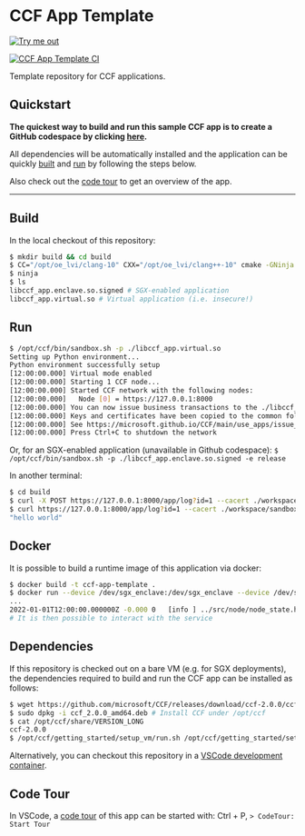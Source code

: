 # CCF App Template

[![Try me out](https://github.com/codespaces/badge.svg)](https://github.com/codespaces/new?hide_repo_select=true&ref=main&repo=496290904&machine=basicLinux32gb&devcontainer_path=.devcontainer.json&location=WestEurope)

[![CCF App Template CI](https://github.com/microsoft/ccf-app-template/actions/workflows/ci.yml/badge.svg)](https://github.com/microsoft/ccf-app-template/actions/workflows/ci.yml)

Template repository for CCF applications.

## Quickstart

**The quickest way to build and run this sample CCF app is to create a GitHub codespace by clicking [here](https://github.com/codespaces/new?hide_repo_select=true&ref=main&repo=496290904&machine=basicLinux32gb&devcontainer_path=.devcontainer.json&location=WestEurope).**

All dependencies will be automatically installed and the application can be quickly [built](#build) and [run](#run) by following the steps below.

Also check out the [code tour](#code-tour) to get an overview of the app.

---

## Build

In the local checkout of this repository:

```bash
$ mkdir build && cd build
$ CC="/opt/oe_lvi/clang-10" CXX="/opt/oe_lvi/clang++-10" cmake -GNinja ..
$ ninja
$ ls
libccf_app.enclave.so.signed # SGX-enabled application
libccf_app.virtual.so # Virtual application (i.e. insecure!)
```

## Run

```bash
$ /opt/ccf/bin/sandbox.sh -p ./libccf_app.virtual.so
Setting up Python environment...
Python environment successfully setup
[12:00:00.000] Virtual mode enabled
[12:00:00.000] Starting 1 CCF node...
[12:00:00.000] Started CCF network with the following nodes:
[12:00:00.000]   Node [0] = https://127.0.0.1:8000
[12:00:00.000] You can now issue business transactions to the ./libccf_app.virtual.so application
[12:00:00.000] Keys and certificates have been copied to the common folder: .../ccf-app-template/build/workspace/sandbox_common
[12:00:00.000] See https://microsoft.github.io/CCF/main/use_apps/issue_commands.html for more information
[12:00:00.000] Press Ctrl+C to shutdown the network
```

Or, for an SGX-enabled application (unavailable in Github codespace): `$ /opt/ccf/bin/sandbox.sh -p ./libccf_app.enclave.so.signed -e release`

In another terminal:

```bash
$ cd build
$ curl -X POST https://127.0.0.1:8000/app/log?id=1 --cacert ./workspace/sandbox_common/service_cert.pem -H "Content-Type: application/json" --data '{"msg": "hello world"}'
$ curl https://127.0.0.1:8000/app/log?id=1 --cacert ./workspace/sandbox_common/service_cert.pem
"hello world"
```

## Docker

It is possible to build a runtime image of this application via docker:

```bash
$ docker build -t ccf-app-template .
$ docker run --device /dev/sgx_enclave:/dev/sgx_enclave --device /dev/sgx_provision:/dev/sgx_provision -v /dev/sgx:/dev/sgx ccf-app-template
...
2022-01-01T12:00:00.000000Z -0.000 0   [info ] ../src/node/node_state.h:1790        | Network TLS connections now accepted
# It is then possible to interact with the service
```

## Dependencies

If this repository is checked out on a bare VM (e.g. for SGX deployments), the dependencies required to build and run the CCF app can be installed as follows:

```bash
$ wget https://github.com/microsoft/CCF/releases/download/ccf-2.0.0/ccf_2.0.0_amd64.deb
$ sudo dpkg -i ccf_2.0.0_amd64.deb # Install CCF under /opt/ccf
$ cat /opt/ccf/share/VERSION_LONG
ccf-2.0.0
$ /opt/ccf/getting_started/setup_vm/run.sh /opt/ccf/getting_started/setup_vm/app-dev.yml # Install dependencies
```

Alternatively, you can checkout this repository in a [VSCode development container](https://code.visualstudio.com/docs/remote/containers).

## Code Tour

In VSCode, a [code tour](https://marketplace.visualstudio.com/items?itemName=vsls-contrib.codetour) of this app can be started with: Ctrl + P, `> CodeTour: Start Tour`
